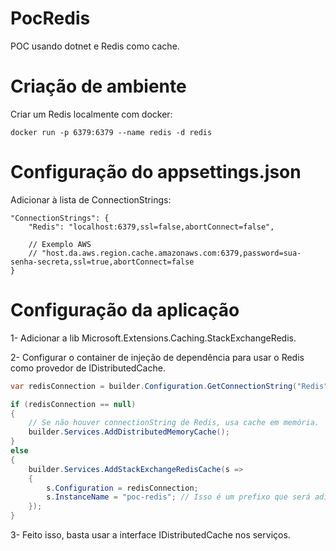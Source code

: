 # PocRedis
POC usando dotnet e Redis como cache.

# Criação de ambiente
Criar um Redis localmente com docker: 

```
docker run -p 6379:6379 --name redis -d redis
```


# Configuração do appsettings.json
Adicionar à lista de ConnectionStrings:
```
"ConnectionStrings": {
    "Redis": "localhost:6379,ssl=false,abortConnect=false",

    // Exemplo AWS
    // "host.da.aws.region.cache.amazonaws.com:6379,password=sua-senha-secreta,ssl=true,abortConnect=false
}
```

# Configuração da aplicação

1- Adicionar a lib Microsoft.Extensions.Caching.StackExchangeRedis.

2- Configurar o container de injeção de dependência para usar o Redis como provedor de IDistributedCache.
```csharp
var redisConnection = builder.Configuration.GetConnectionString("Redis");

if (redisConnection == null)
{
    // Se não houver connectionString de Redis, usa cache em memória.
    builder.Services.AddDistributedMemoryCache();
}
else
{
    builder.Services.AddStackExchangeRedisCache(s =>
    {
        s.Configuration = redisConnection;
        s.InstanceName = "poc-redis"; // Isso é um prefixo que será adicionado às keys (tanto Get quanto Set).
    });
}
```

3- Feito isso, basta usar a interface IDistributedCache nos serviços. 